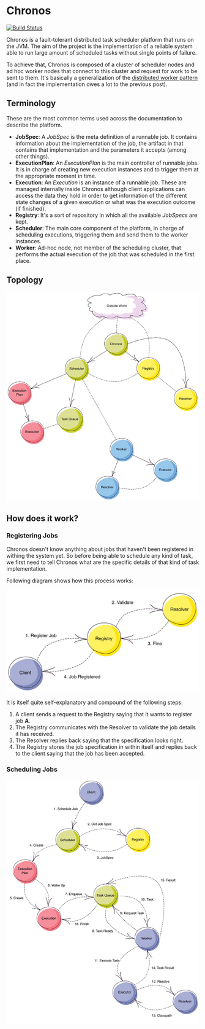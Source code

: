 # Chronos

[![Build Status](https://travis-ci.org/alonsodomin/chronos.svg)](https://travis-ci.org/alonsodomin/chronos)

Chronos is a fault-tolerant distributed task scheduler platform that runs on the JVM. The aim of the project is
the implementation of a reliable system able to run large amount of scheduled tasks without single points of failure.

To achieve that, Chronos is composed of a cluster of scheduler nodes and ad hoc worker nodes that connect to this
cluster and request for work to be sent to them. It's basically a generalization of the [distributed worker
pattern](http://letitcrash.com/post/29044669086/balancing-workload-across-nodes-with-akka-2) (and in fact the
implementation owes a lot to the previous post).

## Terminology

These are the most common terms used across the documentation to describe the platform.

* **JobSpec**: A *JobSpec* is the meta definition of a runnable job. It contains information about the implementation 
 of the job, the artifact in that contains that implementation and the parameters it accepts (among other things).
* **ExecutionPlan**: An *ExecutionPlan* is the main controller of runnable jobs. It is in charge of creating new
 execution instances and to trigger them at the appropriate moment in time.
* **Execution**: An *Execution* is an instance of a runnable job. These are managed internally inside Chronos
 although client applications can access the data they hold in order to get information of the different state
 changes of a given execution or what was the execution outcome (if finished).
* **Registry**: It's a sort of repository in which all the available *JobSpecs* are kept.
* **Scheduler**: The main core component of the platform, in charge of scheduling executions, triggering them and
 send them to the worker instances.
* **Worker**: Ad-hoc node, not member of the scheduling cluster, that performs the actual execution of the job
 that was scheduled in the first place.
 
## Topology

![Topology](docs/img/Topology.jpg)

## How does it work?

### Registering Jobs

Chronos doesn't know anything about jobs that haven't been registered in withing the system yet. So before being able
to schedule any kind of task, we first need to tell Chronos what are the specific details of that kind of task
implementation.
 
Following diagram shows how this process works: 

![RegisterJobWorkdlow](docs/img/RegisterJobWorkflow.jpg)

It is itself quite self-explanatory and compound of the following steps:

 1. A client sends a request to the Registry saying that it wants to register job **A**.
 2. The Registry communicates with the Resolver to validate the job details it has received.
 3. The Resolver replies back saying that the specification looks right.
 4. The Registry stores the job specification in within itself and replies back to the client saying that the job
 has been accepted.

### Scheduling Jobs

![ScheduleJobWorkdlow](docs/img/ScheduleJobWorkflow.jpg)
